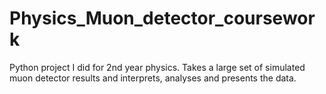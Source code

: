 # Physics_Muon_detector_coursework
Python project I did for 2nd year physics. Takes a large set of simulated muon detector results and interprets, analyses and presents the data.
